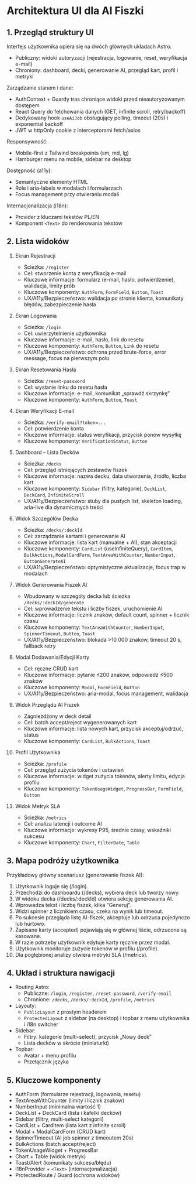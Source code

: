 # Architektura UI dla AI Fiszki

## 1. Przegląd struktury UI

Interfejs użytkownika opiera się na dwóch głównych układach Astro:
- Publiczny: widoki autoryzacji (rejestracja, logowanie, reset, weryfikacja e-mail)
- Chroniony: dashboard, decki, generowanie AI, przegląd kart, profil i metryki

Zarządzanie stanem i dane:
- AuthContext + Guardy tras chroniące widoki przed nieautoryzowanym dostępem
- React Query do fetchowania danych (GET, infinite scroll, retry/backoff)
- Dedykowany hook `useAiJob` obsługujący polling, timeout (20s) i exponential backoff
- JWT w httpOnly cookie z interceptorami fetch/axios

Responsywność:
- Mobile-first z Tailwind breakpoints (sm, md, lg)
- Hamburger menu na mobile, sidebar na desktop

Dostępność (a11y):
- Semantyczne elementy HTML
- Role i aria-labels w modalach i formularzach
- Focus management przy otwieraniu modali

Internacjonalizacja (i18n):
- Provider z kluczami tekstów PL/EN
- Komponent `<Text>` do renderowania tekstów

## 2. Lista widoków

1. Ekran Rejestracji
   - Ścieżka: `/register`
   - Cel: stworzenie konta z weryfikacją e-mail
   - Kluczowe informacje: formularz (e-mail, hasło, potwierdzenie), walidacja, limity prób
   - Kluczowe komponenty: `AuthForm`, `FormField`, `Button`, `Toast`
   - UX/A11y/Bezpieczeństwo: walidacja po stronie klienta, komunikaty błędów, zabezpieczenie hasła

2. Ekran Logowania
   - Ścieżka: `/login`
   - Cel: uwierzytelnienie użytkownika
   - Kluczowe informacje: e-mail, hasło, link do resetu
   - Kluczowe komponenty: `AuthForm`, `Button`, `Link` do resetu
   - UX/A11y/Bezpieczeństwo: ochrona przed brute-force, error message, focus na pierwszym polu

3. Ekran Resetowania Hasła
   - Ścieżka: `/reset-password`
   - Cel: wysłanie linku do resetu hasła
   - Kluczowe informacje: e-mail, komunikat „sprawdź skrzynkę”
   - Kluczowe komponenty: `AuthForm`, `Button`, `Toast`

4. Ekran Weryfikacji E-mail
   - Ścieżka: `/verify-email?token=...`
   - Cel: potwierdzenie konta
   - Kluczowe informacje: status weryfikacji, przycisk ponów wysyłkę
   - Kluczowe komponenty: `VerificationStatus`, `Button`

5. Dashboard – Lista Decków
   - Ścieżka: `/decks`
   - Cel: przegląd istniejących zestawów fiszek
   - Kluczowe informacje: nazwa decku, data utworzenia, źródło, liczba kart
   - Kluczowe komponenty: `Sidebar` (filtry, kategorie), `DeckList`, `DeckCard`, `InfiniteScroll`
   - UX/A11y/Bezpieczeństwo: stuby dla pustych list, skeleton loading, aria-live dla dynamicznych treści

6. Widok Szczegółów Decka
   - Ścieżka: `/decks/:deckId`
   - Cel: zarządzanie kartami i generowanie AI
   - Kluczowe informacje: lista kart (manualne + AI), stan akceptacji
   - Kluczowe komponenty: `CardList` (useInfiniteQuery), `CardItem`, `BulkActions`, `ModalCardForm`, `TextAreaWithCounter`, `NumberInput`, `ButtonGenerateAI`  
   - UX/A11y/Bezpieczeństwo: optymistyczne aktualizacje, focus trap w modalach

7. Widok Generowania Fiszek AI
   - Wbudowany w szczegóły decka lub ścieżka `/decks/:deckId/generate`
   - Cel: wprowadzenie tekstu i liczby fiszek, uruchomienie AI
   - Kluczowe informacje: licznik znaków, default count, spinner + licznik czasu
   - Kluczowe komponenty: `TextAreaWithCounter`, `NumberInput`, `SpinnerTimeout`, `Button`, `Toast`
   - UX/A11y/Bezpieczeństwo: blokada >10 000 znaków, timeout 20 s, fallback retry

8. Modal Dodawania/Edycji Karty
   - Cel: ręczne CRUD kart
   - Kluczowe informacje: pytanie ≤200 znaków, odpowiedź ≤500 znaków
   - Kluczowe komponenty: `Modal`, `FormField`, `Button`
   - UX/A11y/Bezpieczeństwo: aria-modal, focus management, walidacja

9. Widok Przeglądu AI Fiszek
   - Zagnieżdżony w deck detail
   - Cel: batch accept/reject wygenerowanych kart
   - Kluczowe informacje: lista nowych kart, przycisk akceptuj/odrzuć, status
   - Kluczowe komponenty: `CardList`, `BulkActions`, `Toast`

10. Profil Użytkownika
    - Ścieżka: `/profile`
    - Cel: przegląd zużycia tokenów i ustawień
    - Kluczowe informacje: widget zużycia tokenów, alerty limitu, edycja profilu
    - Kluczowe komponenty: `TokenUsageWidget`, `ProgressBar`, `FormField`, `Button`

11. Widok Metryk SLA
    - Ścieżka: `/metrics`
    - Cel: analiza latencji i outcome AI
    - Kluczowe informacje: wykresy P95, średnie czasy, wskaźniki sukcesu
    - Kluczowe komponenty: `Chart`, `FilterDate`, `Table`

## 3. Mapa podróży użytkownika

Przykładowy główny scenariusz (generowanie fiszek AI):
1. Użytkownik loguje się (/login).
2. Przechodzi do dashboardu (/decks), wybiera deck lub tworzy nowy.
3. W widoku decka (/decks/:deckId) otwiera sekcję generowania AI.
4. Wprowadza tekst i liczbę fiszek, klika "Generuj".
5. Widzi spinner z licznikiem czasu, czeka na wynik lub timeout.
6. Po sukcesie przegląda listę AI-fiszek, akceptuje lub odrzuca pojedynczo lub hurtowo.
7. Zapisane karty (accepted) pojawiają się w głównej liście, odrzucone są kasowane.
8. W razie potrzeby użytkownik edytuje karty ręcznie przez modal.
9. Użytkownik monitoruje zużycie tokenów w profilu (/profile).
10. Dla pogłębionej analizy otwiera metryki SLA (/metrics).

## 4. Układ i struktura nawigacji

- Routing Astro:
  - Publiczne: `/login`, `/register`, `/reset-password`, `/verify-email`
  - Chronione: `/decks`, `/decks/:deckId`, `/profile`, `/metrics`
- Layouty:
  - `PublicLayout` z prostym headerem
  - `ProtectedLayout` z sidebar (na desktop) i topbar z menu użytkownika i i18n switcher
- Sidebar:
  - Filtry: kategorie (multi-select), przycisk „Nowy deck”
  - Lista decków w skrócie (miniaturki)
- Topbar:
  - Avatar + menu profilu
  - Przełącznik języka

## 5. Kluczowe komponenty

- AuthForm (formularze rejestracji, logowania, resetu)
- TextAreaWithCounter (limity i licznik znaków)
- NumberInput (minimalna wartość 1)
- DeckList + DeckCard (lista i kafelki decków)
- Sidebar (filtry, multi-select kategorii)
- CardList + CardItem (lista kart z infinite scroll)
- Modal + ModalCardForm (CRUD kart)
- SpinnerTimeout (AI job spinner z timeoutem 20s)
- BulkActions (batch accept/reject)
- TokenUsageWidget + ProgressBar
- Chart + Table (widok metryk)
- Toast/Alert (komunikaty sukcesu/błędu)
- i18nProvider + `<Text>` (internacjonalizacja)
- ProtectedRoute / Guard (ochrona widoków) 